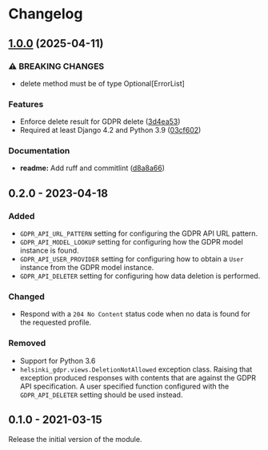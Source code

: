 # Changelog

## [1.0.0](https://github.com/City-of-Helsinki/helsinki-profile-gdpr-api/compare/v0.2.0...v1.0.0) (2025-04-11)


### ⚠ BREAKING CHANGES

* delete method must be of type Optional[ErrorList]

### Features

* Enforce delete result for GDPR delete ([3d4ea53](https://github.com/City-of-Helsinki/helsinki-profile-gdpr-api/commit/3d4ea5365a4fe3cad52e3787e2714d5d4c90248f))
* Required at least Django 4.2 and Python 3.9 ([03cf602](https://github.com/City-of-Helsinki/helsinki-profile-gdpr-api/commit/03cf6026209f04dfb75a06d074ccacc77815cc3e))


### Documentation

* **readme:** Add ruff and commitlint ([d8a8a66](https://github.com/City-of-Helsinki/helsinki-profile-gdpr-api/commit/d8a8a66ad1d488e87f5ad2c132bfddb4e2c87b6d))

## 0.2.0 - 2023-04-18

### Added

- `GDPR_API_URL_PATTERN` setting for configuring the GDPR API URL pattern.
- `GDPR_API_MODEL_LOOKUP` setting for configuring how the GDPR model instance is found.
- `GDPR_API_USER_PROVIDER` setting for configuring how to obtain a `User` instance from the GDPR model instance.
- `GDPR_API_DELETER` setting for configuring how data deletion is performed.

### Changed

- Respond with a `204 No Content` status code when no data is found for the requested profile.

### Removed

- Support for Python 3.6
- `helsinki_gdpr.views.DeletionNotAllowed` exception class. Raising that exception produced responses with
  contents that are against the GDPR API specification. A user specified function configured with the
  `GDPR_API_DELETER` setting should be used instead.

## 0.1.0 - 2021-03-15

Release the initial version of the module.
